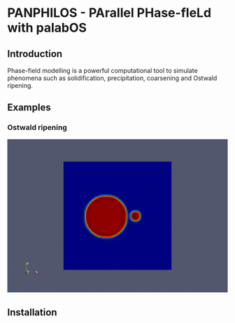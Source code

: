 # PANPHILOS - PArallel PHase-fIeLd with palabOS

## Introduction

Phase-field modelling is a powerful computational tool to simulate phenomena such as solidification, precipitation, coarsening and Ostwald ripening. 

## Examples

### Ostwald ripening
![Alt Text](./twoParticles.gif)

## Installation
